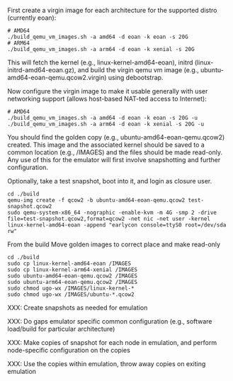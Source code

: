 First create a virgin image for each architecture for the supported distro (currently eoan):

```
# AMD64
./build_qemu_vm_images.sh -a amd64 -d eoan -k eoan -s 20G
# ARM64
./build_qemu_vm_images.sh -a arm64 -d eoan -k xenial -s 20G
```

This will fetch the kernel (e.g., linux-kernel-amd64-eoan), initrd (linux-initrd-amd64-eoan.gz), and build the virgin qemu vm image (e.g., ubuntu-amd64-eoan-qemu.qcow2.virgin) using debootstrap.

Now configure the virgin image to make it usable generally with user networking support (allows host-based NAT-ted access to Internet):

```
# AMD64
./build_qemu_vm_images.sh -a amd64 -d eoan -k eoan -s 20G -u
./build_qemu_vm_images.sh -a arm64 -d eoan -k xenial -s 20G -u
```

You should find the golden copy (e.g., ubuntu-amd64-eoan-qemu.qcow2) created.  This image and the associated kernel should be saved to a common location (e.g., /IMAGES) and the files should be made read-only.  Any use of this for the emulator will first involve snapshotting and further configuration.

Optionally, take a test snapshot, boot into it, and login as closure user.

```
cd ./build
qemu-img create -f qcow2 -b ubuntu-amd64-eoan-qemu.qcow2 test-snapshot.qcow2
sudo qemu-system-x86_64 -nographic -enable-kvm -m 4G -smp 2 -drive file=test-snapshot.qcow2,format=qcow2 -net nic -net user -kernel linux-kernel-amd64-eoan -append "earlycon console=ttyS0 root=/dev/sda rw"
```

From the build Move golden images to correct place and make read-only
```
cd ./build
sudo cp linux-kernel-amd64-eoan /IMAGES
sudo cp linux-kernel-arm64-xenial /IMAGES
sudo ubuntu-amd64-eoan-qemu.qcow2 /IMAGES
sudo ubuntu-arm64-eoan-qemu.qcow2 /IMAGES
sudo chmod ugo-wx /IMAGES/linux-kernel-*
sudo chmod ugo-wx /IMAGES/ubuntu-*.qcow2
```

XXX: Create snapshots as needed for emulation

XXX: Do gaps emulator specific common configuration (e.g., software load/build for particular architecture)

XXX: Make copies of snapshot for each node in emulation, and perform node-specific configuration on the copies

XXX: Use the copies within emulation, throw away copies on exiting emulation

